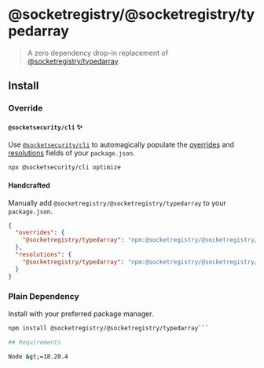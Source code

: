 # @socketregistry/@socketregistry/typedarray

> A zero dependency drop-in replacement of
> [@socketregistry/typedarray](https://www.npmjs.com/package/@socketregistry/typedarray).

## Install

### Override

#### `@socketsecurity/cli` :sparkles:

Use [`@socketsecurity/cli`](https://www.npmjs.com/package/@socketsecurity/cli)
to automagically populate the
[overrides](https://docs.npmjs.com/cli/v9/configuring-npm/package-json#overrides)
and [resolutions](https://yarnpkg.com/configuration/manifest#resolutions) fields
of your `package.json`.

```sh
npx @socketsecurity/cli optimize
```

#### Handcrafted

Manually add `@socketregistry/@socketregistry/typedarray` to your
`package.json`.

```json
{
  "overrides": {
    "@socketregistry/typedarray": "npm:@socketregistry/@socketregistry/typedarray@^1"
  },
  "resolutions": {
    "@socketregistry/typedarray": "npm:@socketregistry/@socketregistry/typedarray@^1"
  }
}
```

### Plain Dependency

Install with your preferred package manager.

````sh
npm install @socketregistry/@socketregistry/typedarray```

## Requirements

Node &gt;=18.20.4
````
